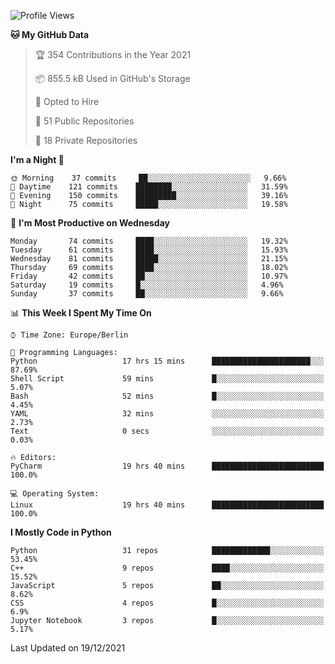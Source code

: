 <!--START_SECTION:waka-->
![Profile Views](http://img.shields.io/badge/Profile%20Views-44-blue)

**🐱 My GitHub Data** 

> 🏆 354 Contributions in the Year 2021
 > 
> 📦 855.5 kB Used in GitHub's Storage 
 > 
> 💼 Opted to Hire
 > 
> 📜 51 Public Repositories 
 > 
> 🔑 18 Private Repositories  
 > 
**I'm a Night 🦉** 

```text
🌞 Morning    37 commits     ██░░░░░░░░░░░░░░░░░░░░░░░   9.66% 
🌆 Daytime    121 commits    ████████░░░░░░░░░░░░░░░░░   31.59% 
🌃 Evening    150 commits    █████████░░░░░░░░░░░░░░░░   39.16% 
🌙 Night      75 commits     █████░░░░░░░░░░░░░░░░░░░░   19.58%

```
📅 **I'm Most Productive on Wednesday** 

```text
Monday       74 commits     ████░░░░░░░░░░░░░░░░░░░░░   19.32% 
Tuesday      61 commits     ████░░░░░░░░░░░░░░░░░░░░░   15.93% 
Wednesday    81 commits     █████░░░░░░░░░░░░░░░░░░░░   21.15% 
Thursday     69 commits     ████░░░░░░░░░░░░░░░░░░░░░   18.02% 
Friday       42 commits     ██░░░░░░░░░░░░░░░░░░░░░░░   10.97% 
Saturday     19 commits     █░░░░░░░░░░░░░░░░░░░░░░░░   4.96% 
Sunday       37 commits     ██░░░░░░░░░░░░░░░░░░░░░░░   9.66%

```


📊 **This Week I Spent My Time On** 

```text
⌚︎ Time Zone: Europe/Berlin

💬 Programming Languages: 
Python                   17 hrs 15 mins      ██████████████████████░░░   87.69% 
Shell Script             59 mins             █░░░░░░░░░░░░░░░░░░░░░░░░   5.07% 
Bash                     52 mins             █░░░░░░░░░░░░░░░░░░░░░░░░   4.45% 
YAML                     32 mins             ░░░░░░░░░░░░░░░░░░░░░░░░░   2.73% 
Text                     0 secs              ░░░░░░░░░░░░░░░░░░░░░░░░░   0.03%

🔥 Editors: 
PyCharm                  19 hrs 40 mins      █████████████████████████   100.0%

💻 Operating System: 
Linux                    19 hrs 40 mins      █████████████████████████   100.0%

```

**I Mostly Code in Python** 

```text
Python                   31 repos            █████████████░░░░░░░░░░░░   53.45% 
C++                      9 repos             ████░░░░░░░░░░░░░░░░░░░░░   15.52% 
JavaScript               5 repos             ██░░░░░░░░░░░░░░░░░░░░░░░   8.62% 
CSS                      4 repos             █░░░░░░░░░░░░░░░░░░░░░░░░   6.9% 
Jupyter Notebook         3 repos             █░░░░░░░░░░░░░░░░░░░░░░░░   5.17%

```



 Last Updated on 19/12/2021
<!--END_SECTION:waka-->　　
